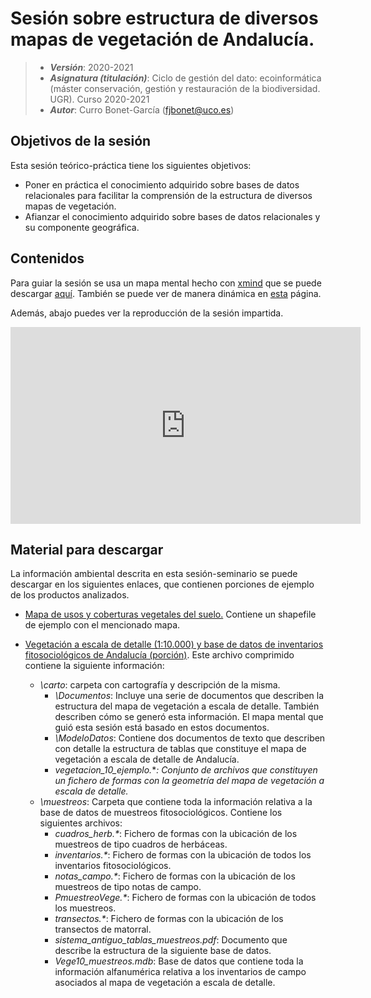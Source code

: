 # Sesión sobre estructura de diversos mapas de vegetación de Andalucía.


> + **_Versión_**: 2020-2021
> + **_Asignatura (titulación)_**: Ciclo de gestión del dato: ecoinformática (máster conservación, gestión y restauración de la biodiversidad. UGR). Curso 2020-2021
> + **_Autor_**: Curro Bonet-García (fjbonet@uco.es)



## Objetivos de la sesión
Esta sesión teórico-práctica tiene los siguientes objetivos:
+ Poner en práctica el conocimiento adquirido sobre bases de datos relacionales para facilitar la comprensión de la estructura de diversos mapas de vegetación.
+ Afianzar el conocimiento adquirido sobre bases de datos relacionales y su componente geográfica.



## Contenidos

Para guiar la sesión se usa un mapa mental hecho con [xmind](https://www.xmind.net/) que se puede descargar [aquí](https://github.com/aprendiendo-cosas/vege_rediam_ecoinf_ugr/raw/2020-2021/presentacion/mapas_vegetacion_REDIAM.xmind). También se puede ver de manera dinámica en [esta](https://rawcdn.githack.com/aprendiendo-cosas/T_vege_rediam_ecoinf_ugr/2020-2021/presentacion/mapas_vegetacion_rediam.html) página. 



Además, abajo puedes ver la reproducción de la sesión impartida.

<iframe width="560" height="315" src="https://www.youtube.com/embed/uZdhpEAQ9Yg" title="YouTube video player" frameborder="0" allow="accelerometer; autoplay; clipboard-write; encrypted-media; gyroscope; picture-in-picture" allowfullscreen></iframe>



## Material para descargar

La información ambiental descrita en esta sesión-seminario se puede descargar en los siguientes enlaces, que contienen porciones de ejemplo de los productos analizados.
+ [Mapa de usos y coberturas vegetales del suelo.](https://github.com/aprendiendo-cosas/vege_rediam_ecoinf_ugr/raw/2020-2021/geoinfo/mucva25.zip) Contiene un shapefile de ejemplo con el mencionado mapa.

+ [Vegetación a escala de detalle (1:10.000) y base de datos de inventarios fitosociológicos de Andalucía (porción)](https://github.com/aprendiendo-cosas/vege_rediam_ecoinf_ugr/raw/2020-2021/geoinfo/vege10_total.zip). Este archivo comprimido contiene la siguiente información:

  + *\carto*: carpeta con cartografía y descripción de la misma.
    + *\Documentos*: Incluye una serie de documentos que describen la estructura del mapa de vegetación a escala de detalle. También describen cómo se generó esta información. El mapa mental que guió esta sesión está basado en estos documentos.
    + *\ModeloDatos*: Contiene dos documentos de texto que describen con detalle la estructura de tablas que constituye el mapa de vegetación a escala de detalle de Andalucía.
    + *vegetacion_10_ejemplo.*\**: Conjunto de archivos que constituyen un fichero de formas con la geometría del mapa de vegetación a escala de detalle.*
  + *\muestreos*: Carpeta que contiene toda la información relativa a la base de datos de muestreos fitosociológicos. Contiene los siguientes archivos:
    + *cuadros_herb.\**: Fichero de formas con la ubicación de los muestreos de tipo cuadros de herbáceas.
    + *inventarios.\**: Fichero de formas con la ubicación de todos los inventarios fitosociológicos.
    + *notas_campo.\**: Fichero de formas con la ubicación de los muestreos de tipo notas de campo.
    + *PmuestreoVege.\**: Fichero de formas con la ubicación de todos los muestreos.
    + *transectos.\**: Fichero de formas con la ubicación de los transectos de matorral.
    + *sistema_antiguo_tablas_muestreos.pdf*: Documento que describe la estructura de la siguiente base de datos.
    + *Vege10_muestreos.mdb*: Base de datos que contiene toda la información alfanumérica relativa a los inventarios de campo asociados al mapa de vegetación a escala de detalle. 

  

